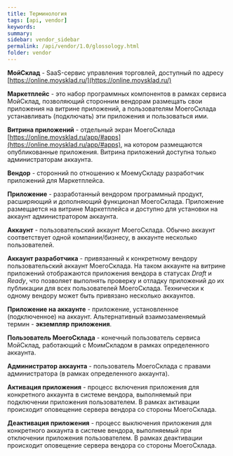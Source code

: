 ```yaml
---
title: Терминология
tags: [api, vendor]
keywords:
summary:
sidebar: vendor_sidebar
permalink: /api/vendor/1.0/glossology.html
folder: vendor
---
```

**МойСклад** - SaaS-сервис управления торговлей, доступный по адресу [https://online.moysklad.ru/](https://online.moysklad.ru/)

**Маркетплейс** - это набор программных компонентов в рамках сервиса МойСклад, позволяющий 
сторонним вендорам размещать свои приложения на витрине приложений, а пользователям МоегоСклада устанавливать 
(подключать) эти приложения и пользоваться ими.

**Витрина приложений** - отдельный экран МоегоСклада [https://online.moysklad.ru/app/#apps](https://online.moysklad.ru/app/#apps),
 на котором размещаются опубликованные приложения. Витрина приложений доступна только администраторам аккаунта.
 
**Вендор** - сторонний по отношению к МоемуСкладу разработчик приложений для Маркетплейса.

**Приложение** - разработанный вендором программный продукт, расширяющий и дополняющий функционал МоегоСклада. 
Приложение размещается на витрине Маркетплейса и доступно для установки на аккаунт администратором аккаунта.

**Аккаунт** - пользовательский аккаунт МоегоСклада. Обычно аккаунт соответствует одной компании/бизнесу, 
 в аккаунте несколько пользователей.

**Аккаунт разработчика** - привязанный к конкретному вендору пользовательский аккаунт МоегоСклада. 
На таком аккаунте на витрине приложений отображаются приложения вендора в статусах _Draft_ и _Ready_, 
что позволяет выполнять проверку и отладку приложений до их публикации для всех пользователей МоегоСклада. 
Технически к одному вендору может быть привязано несколько аккаунтов.

**Приложение на аккаунте** - приложение, установленное (подключенное) на аккаунт.
Альтернативный взаимозаменяемый термин - **экземпляр приложения**.

**Пользователь МоегоСклада** - конечный пользователь сервиса МойСклад, работающий 
с МоимСкладом в рамках определенного аккаунта.

**Администратор аккаунта** - пользователь МоегоСклада с правами администратора (в рамках определенного аккаунта).

**Активация приложения** - процесс включения приложения для конкретного аккаунта в системе вендора, 
выполняемый при подключении приложения пользователем. В рамках активации происходит оповещение сервера вендора 
со стороны МоегоСклада.

**Деактивация приложения** - процесс выключения приложения для конкретного аккаунта в системе вендора, 
выполняемый при отключении приложения пользователем. В рамках деактивации происходит оповещение сервера вендора 
со стороны МоегоСклада.